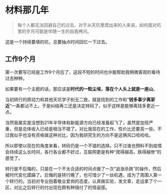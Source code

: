 # 材料那几年
> 每个人都无法回避自己的过去，对于从天坑里爬出来的人来说，如何面对坑里的岁月可能是伴随一生的自我拷问。

这是一个持续要填的坑，总要抽点时间回忆一下过去。

## 工作9个月
第一次要写已经是工作9个月后了，这段不短的时间也许能帮助我稍微客观的看待过去种种。

如果要有一个主题的话，那应该是**时代的一粒尘埃，落在个人头上就是一座山**。

当初转行的原动力和其他天坑学子别无二致，就是找到的工作和“**钱多事少离家近**”一条都沾不上。于是纠结再三还是决定转码了，似乎这样是能够离钱多更近一点。

当然我属实是没想到21年半导体和新能源方向已经准备起飞了，虽然是加班严重，但是总体收入已经是相当不错了。对比我现在的工作，性价比还要高一些。不过我似乎也没有资格做这种对比，因为我研究生的方向不是这俩风口哈哈哈。

所以即使以现在的角度来看，转码仍是一个不错的选择。只不过谁也预料不到疫情会持续这么长时间，各行各业都不好过，互联网更是有种“爬得越高，跌得越惨”的感觉了。

转行是不后悔的，只是在一个不太合适的时间点做了一次“追涨杀跌”的操作，然后被时代变化蹂躏了。后悔的是转行晚了，也可惜少了一丝机遇，成为了周围人第一个转行的。当初对专业抱着敬业爱岗的态度，认真做实验，发文章，走运拿了个一区，对比之后转行的付出现在颇有种错付了的怪诞感。
